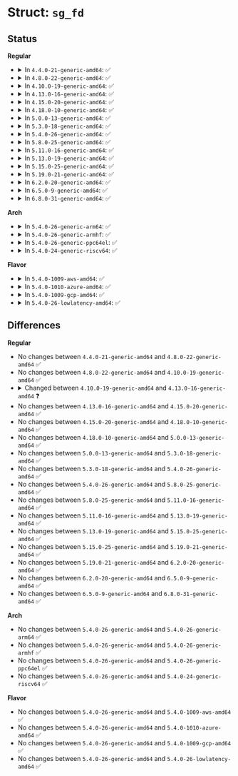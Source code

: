 # Struct: <code>sg_fd</code>

## Status
<b>Regular</b>
<ul>
<li>
<details>
<summary>In <code>4.4.0-21-generic-amd64</code>: ✅</summary>

```c
struct sg_fd {
    struct list_head sfd_siblings;
    struct sg_device * parentdp;
    wait_queue_head_t read_wait;
    rwlock_t rq_list_lock;
    int timeout;
    int timeout_user;
    Sg_scatter_hold reserve;
    unsigned int save_scat_len;
    Sg_request * headrp;
    struct fasync_struct * async_qp;
    Sg_request[16] req_arr;
    char low_dma;
    char force_packid;
    char cmd_q;
    unsigned char next_cmd_len;
    char keep_orphan;
    char mmap_called;
    struct kref f_ref;
    struct execute_work ew;
}
```
</details>
</li>
<li>
<details>
<summary>In <code>4.8.0-22-generic-amd64</code>: ✅</summary>

```c
struct sg_fd {
    struct list_head sfd_siblings;
    struct sg_device * parentdp;
    wait_queue_head_t read_wait;
    rwlock_t rq_list_lock;
    int timeout;
    int timeout_user;
    Sg_scatter_hold reserve;
    unsigned int save_scat_len;
    Sg_request * headrp;
    struct fasync_struct * async_qp;
    Sg_request[16] req_arr;
    char low_dma;
    char force_packid;
    char cmd_q;
    unsigned char next_cmd_len;
    char keep_orphan;
    char mmap_called;
    struct kref f_ref;
    struct execute_work ew;
}
```
</details>
</li>
<li>
<details>
<summary>In <code>4.10.0-19-generic-amd64</code>: ✅</summary>

```c
struct sg_fd {
    struct list_head sfd_siblings;
    struct sg_device * parentdp;
    wait_queue_head_t read_wait;
    rwlock_t rq_list_lock;
    int timeout;
    int timeout_user;
    Sg_scatter_hold reserve;
    unsigned int save_scat_len;
    Sg_request * headrp;
    struct fasync_struct * async_qp;
    Sg_request[16] req_arr;
    char low_dma;
    char force_packid;
    char cmd_q;
    unsigned char next_cmd_len;
    char keep_orphan;
    char mmap_called;
    struct kref f_ref;
    struct execute_work ew;
}
```
</details>
</li>
<li>
<details>
<summary>In <code>4.13.0-16-generic-amd64</code>: ✅</summary>

```c
struct sg_fd {
    struct list_head sfd_siblings;
    struct sg_device * parentdp;
    wait_queue_head_t read_wait;
    rwlock_t rq_list_lock;
    struct mutex f_mutex;
    int timeout;
    int timeout_user;
    Sg_scatter_hold reserve;
    struct list_head rq_list;
    struct fasync_struct * async_qp;
    Sg_request[16] req_arr;
    char force_packid;
    char cmd_q;
    unsigned char next_cmd_len;
    char keep_orphan;
    char mmap_called;
    char res_in_use;
    struct kref f_ref;
    struct execute_work ew;
}
```
</details>
</li>
<li>
<details>
<summary>In <code>4.15.0-20-generic-amd64</code>: ✅</summary>

```c
struct sg_fd {
    struct list_head sfd_siblings;
    struct sg_device * parentdp;
    wait_queue_head_t read_wait;
    rwlock_t rq_list_lock;
    struct mutex f_mutex;
    int timeout;
    int timeout_user;
    Sg_scatter_hold reserve;
    struct list_head rq_list;
    struct fasync_struct * async_qp;
    Sg_request[16] req_arr;
    char force_packid;
    char cmd_q;
    unsigned char next_cmd_len;
    char keep_orphan;
    char mmap_called;
    char res_in_use;
    struct kref f_ref;
    struct execute_work ew;
}
```
</details>
</li>
<li>
<details>
<summary>In <code>4.18.0-10-generic-amd64</code>: ✅</summary>

```c
struct sg_fd {
    struct list_head sfd_siblings;
    struct sg_device * parentdp;
    wait_queue_head_t read_wait;
    rwlock_t rq_list_lock;
    struct mutex f_mutex;
    int timeout;
    int timeout_user;
    Sg_scatter_hold reserve;
    struct list_head rq_list;
    struct fasync_struct * async_qp;
    Sg_request[16] req_arr;
    char force_packid;
    char cmd_q;
    unsigned char next_cmd_len;
    char keep_orphan;
    char mmap_called;
    char res_in_use;
    struct kref f_ref;
    struct execute_work ew;
}
```
</details>
</li>
<li>
<details>
<summary>In <code>5.0.0-13-generic-amd64</code>: ✅</summary>

```c
struct sg_fd {
    struct list_head sfd_siblings;
    struct sg_device * parentdp;
    wait_queue_head_t read_wait;
    rwlock_t rq_list_lock;
    struct mutex f_mutex;
    int timeout;
    int timeout_user;
    Sg_scatter_hold reserve;
    struct list_head rq_list;
    struct fasync_struct * async_qp;
    Sg_request[16] req_arr;
    char force_packid;
    char cmd_q;
    unsigned char next_cmd_len;
    char keep_orphan;
    char mmap_called;
    char res_in_use;
    struct kref f_ref;
    struct execute_work ew;
}
```
</details>
</li>
<li>
<details>
<summary>In <code>5.3.0-18-generic-amd64</code>: ✅</summary>

```c
struct sg_fd {
    struct list_head sfd_siblings;
    struct sg_device * parentdp;
    wait_queue_head_t read_wait;
    rwlock_t rq_list_lock;
    struct mutex f_mutex;
    int timeout;
    int timeout_user;
    Sg_scatter_hold reserve;
    struct list_head rq_list;
    struct fasync_struct * async_qp;
    Sg_request[16] req_arr;
    char force_packid;
    char cmd_q;
    unsigned char next_cmd_len;
    char keep_orphan;
    char mmap_called;
    char res_in_use;
    struct kref f_ref;
    struct execute_work ew;
}
```
</details>
</li>
<li>
<details>
<summary>In <code>5.4.0-26-generic-amd64</code>: ✅</summary>

```c
struct sg_fd {
    struct list_head sfd_siblings;
    struct sg_device * parentdp;
    wait_queue_head_t read_wait;
    rwlock_t rq_list_lock;
    struct mutex f_mutex;
    int timeout;
    int timeout_user;
    Sg_scatter_hold reserve;
    struct list_head rq_list;
    struct fasync_struct * async_qp;
    Sg_request[16] req_arr;
    char force_packid;
    char cmd_q;
    unsigned char next_cmd_len;
    char keep_orphan;
    char mmap_called;
    char res_in_use;
    struct kref f_ref;
    struct execute_work ew;
}
```
</details>
</li>
<li>
<details>
<summary>In <code>5.8.0-25-generic-amd64</code>: ✅</summary>

```c
struct sg_fd {
    struct list_head sfd_siblings;
    struct sg_device * parentdp;
    wait_queue_head_t read_wait;
    rwlock_t rq_list_lock;
    struct mutex f_mutex;
    int timeout;
    int timeout_user;
    Sg_scatter_hold reserve;
    struct list_head rq_list;
    struct fasync_struct * async_qp;
    Sg_request[16] req_arr;
    char force_packid;
    char cmd_q;
    unsigned char next_cmd_len;
    char keep_orphan;
    char mmap_called;
    char res_in_use;
    struct kref f_ref;
    struct execute_work ew;
}
```
</details>
</li>
<li>
<details>
<summary>In <code>5.11.0-16-generic-amd64</code>: ✅</summary>

```c
struct sg_fd {
    struct list_head sfd_siblings;
    struct sg_device * parentdp;
    wait_queue_head_t read_wait;
    rwlock_t rq_list_lock;
    struct mutex f_mutex;
    int timeout;
    int timeout_user;
    Sg_scatter_hold reserve;
    struct list_head rq_list;
    struct fasync_struct * async_qp;
    Sg_request[16] req_arr;
    char force_packid;
    char cmd_q;
    unsigned char next_cmd_len;
    char keep_orphan;
    char mmap_called;
    char res_in_use;
    struct kref f_ref;
    struct execute_work ew;
}
```
</details>
</li>
<li>
<details>
<summary>In <code>5.13.0-19-generic-amd64</code>: ✅</summary>

```c
struct sg_fd {
    struct list_head sfd_siblings;
    struct sg_device * parentdp;
    wait_queue_head_t read_wait;
    rwlock_t rq_list_lock;
    struct mutex f_mutex;
    int timeout;
    int timeout_user;
    Sg_scatter_hold reserve;
    struct list_head rq_list;
    struct fasync_struct * async_qp;
    Sg_request[16] req_arr;
    char force_packid;
    char cmd_q;
    unsigned char next_cmd_len;
    char keep_orphan;
    char mmap_called;
    char res_in_use;
    struct kref f_ref;
    struct execute_work ew;
}
```
</details>
</li>
<li>
<details>
<summary>In <code>5.15.0-25-generic-amd64</code>: ✅</summary>

```c
struct sg_fd {
    struct list_head sfd_siblings;
    struct sg_device * parentdp;
    wait_queue_head_t read_wait;
    rwlock_t rq_list_lock;
    struct mutex f_mutex;
    int timeout;
    int timeout_user;
    Sg_scatter_hold reserve;
    struct list_head rq_list;
    struct fasync_struct * async_qp;
    Sg_request[16] req_arr;
    char force_packid;
    char cmd_q;
    unsigned char next_cmd_len;
    char keep_orphan;
    char mmap_called;
    char res_in_use;
    struct kref f_ref;
    struct execute_work ew;
}
```
</details>
</li>
<li>
<details>
<summary>In <code>5.19.0-21-generic-amd64</code>: ✅</summary>

```c
struct sg_fd {
    struct list_head sfd_siblings;
    struct sg_device * parentdp;
    wait_queue_head_t read_wait;
    rwlock_t rq_list_lock;
    struct mutex f_mutex;
    int timeout;
    int timeout_user;
    Sg_scatter_hold reserve;
    struct list_head rq_list;
    struct fasync_struct * async_qp;
    Sg_request[16] req_arr;
    char force_packid;
    char cmd_q;
    unsigned char next_cmd_len;
    char keep_orphan;
    char mmap_called;
    char res_in_use;
    struct kref f_ref;
    struct execute_work ew;
}
```
</details>
</li>
<li>
<details>
<summary>In <code>6.2.0-20-generic-amd64</code>: ✅</summary>

```c
struct sg_fd {
    struct list_head sfd_siblings;
    struct sg_device * parentdp;
    wait_queue_head_t read_wait;
    rwlock_t rq_list_lock;
    struct mutex f_mutex;
    int timeout;
    int timeout_user;
    Sg_scatter_hold reserve;
    struct list_head rq_list;
    struct fasync_struct * async_qp;
    Sg_request[16] req_arr;
    char force_packid;
    char cmd_q;
    unsigned char next_cmd_len;
    char keep_orphan;
    char mmap_called;
    char res_in_use;
    struct kref f_ref;
    struct execute_work ew;
}
```
</details>
</li>
<li>
<details>
<summary>In <code>6.5.0-9-generic-amd64</code>: ✅</summary>

```c
struct sg_fd {
    struct list_head sfd_siblings;
    struct sg_device * parentdp;
    wait_queue_head_t read_wait;
    rwlock_t rq_list_lock;
    struct mutex f_mutex;
    int timeout;
    int timeout_user;
    Sg_scatter_hold reserve;
    struct list_head rq_list;
    struct fasync_struct * async_qp;
    Sg_request[16] req_arr;
    char force_packid;
    char cmd_q;
    unsigned char next_cmd_len;
    char keep_orphan;
    char mmap_called;
    char res_in_use;
    struct kref f_ref;
    struct execute_work ew;
}
```
</details>
</li>
<li>
<details>
<summary>In <code>6.8.0-31-generic-amd64</code>: ✅</summary>

```c
struct sg_fd {
    struct list_head sfd_siblings;
    struct sg_device * parentdp;
    wait_queue_head_t read_wait;
    rwlock_t rq_list_lock;
    struct mutex f_mutex;
    int timeout;
    int timeout_user;
    Sg_scatter_hold reserve;
    struct list_head rq_list;
    struct fasync_struct * async_qp;
    Sg_request[16] req_arr;
    char force_packid;
    char cmd_q;
    unsigned char next_cmd_len;
    char keep_orphan;
    char mmap_called;
    char res_in_use;
    struct kref f_ref;
    struct execute_work ew;
}
```
</details>
</li>
</ul>
<b>Arch</b>
<ul>
<li>
<details>
<summary>In <code>5.4.0-26-generic-arm64</code>: ✅</summary>

```c
struct sg_fd {
    struct list_head sfd_siblings;
    struct sg_device * parentdp;
    wait_queue_head_t read_wait;
    rwlock_t rq_list_lock;
    struct mutex f_mutex;
    int timeout;
    int timeout_user;
    Sg_scatter_hold reserve;
    struct list_head rq_list;
    struct fasync_struct * async_qp;
    Sg_request[16] req_arr;
    char force_packid;
    char cmd_q;
    unsigned char next_cmd_len;
    char keep_orphan;
    char mmap_called;
    char res_in_use;
    struct kref f_ref;
    struct execute_work ew;
}
```
</details>
</li>
<li>
<details>
<summary>In <code>5.4.0-26-generic-armhf</code>: ✅</summary>

```c
struct sg_fd {
    struct list_head sfd_siblings;
    struct sg_device * parentdp;
    wait_queue_head_t read_wait;
    rwlock_t rq_list_lock;
    struct mutex f_mutex;
    int timeout;
    int timeout_user;
    Sg_scatter_hold reserve;
    struct list_head rq_list;
    struct fasync_struct * async_qp;
    Sg_request[16] req_arr;
    char force_packid;
    char cmd_q;
    unsigned char next_cmd_len;
    char keep_orphan;
    char mmap_called;
    char res_in_use;
    struct kref f_ref;
    struct execute_work ew;
}
```
</details>
</li>
<li>
<details>
<summary>In <code>5.4.0-26-generic-ppc64el</code>: ✅</summary>

```c
struct sg_fd {
    struct list_head sfd_siblings;
    struct sg_device * parentdp;
    wait_queue_head_t read_wait;
    rwlock_t rq_list_lock;
    struct mutex f_mutex;
    int timeout;
    int timeout_user;
    Sg_scatter_hold reserve;
    struct list_head rq_list;
    struct fasync_struct * async_qp;
    Sg_request[16] req_arr;
    char force_packid;
    char cmd_q;
    unsigned char next_cmd_len;
    char keep_orphan;
    char mmap_called;
    char res_in_use;
    struct kref f_ref;
    struct execute_work ew;
}
```
</details>
</li>
<li>
<details>
<summary>In <code>5.4.0-24-generic-riscv64</code>: ✅</summary>

```c
struct sg_fd {
    struct list_head sfd_siblings;
    struct sg_device * parentdp;
    wait_queue_head_t read_wait;
    rwlock_t rq_list_lock;
    struct mutex f_mutex;
    int timeout;
    int timeout_user;
    Sg_scatter_hold reserve;
    struct list_head rq_list;
    struct fasync_struct * async_qp;
    Sg_request[16] req_arr;
    char force_packid;
    char cmd_q;
    unsigned char next_cmd_len;
    char keep_orphan;
    char mmap_called;
    char res_in_use;
    struct kref f_ref;
    struct execute_work ew;
}
```
</details>
</li>
</ul>
<b>Flavor</b>
<ul>
<li>
<details>
<summary>In <code>5.4.0-1009-aws-amd64</code>: ✅</summary>

```c
struct sg_fd {
    struct list_head sfd_siblings;
    struct sg_device * parentdp;
    wait_queue_head_t read_wait;
    rwlock_t rq_list_lock;
    struct mutex f_mutex;
    int timeout;
    int timeout_user;
    Sg_scatter_hold reserve;
    struct list_head rq_list;
    struct fasync_struct * async_qp;
    Sg_request[16] req_arr;
    char force_packid;
    char cmd_q;
    unsigned char next_cmd_len;
    char keep_orphan;
    char mmap_called;
    char res_in_use;
    struct kref f_ref;
    struct execute_work ew;
}
```
</details>
</li>
<li>
<details>
<summary>In <code>5.4.0-1010-azure-amd64</code>: ✅</summary>

```c
struct sg_fd {
    struct list_head sfd_siblings;
    struct sg_device * parentdp;
    wait_queue_head_t read_wait;
    rwlock_t rq_list_lock;
    struct mutex f_mutex;
    int timeout;
    int timeout_user;
    Sg_scatter_hold reserve;
    struct list_head rq_list;
    struct fasync_struct * async_qp;
    Sg_request[16] req_arr;
    char force_packid;
    char cmd_q;
    unsigned char next_cmd_len;
    char keep_orphan;
    char mmap_called;
    char res_in_use;
    struct kref f_ref;
    struct execute_work ew;
}
```
</details>
</li>
<li>
<details>
<summary>In <code>5.4.0-1009-gcp-amd64</code>: ✅</summary>

```c
struct sg_fd {
    struct list_head sfd_siblings;
    struct sg_device * parentdp;
    wait_queue_head_t read_wait;
    rwlock_t rq_list_lock;
    struct mutex f_mutex;
    int timeout;
    int timeout_user;
    Sg_scatter_hold reserve;
    struct list_head rq_list;
    struct fasync_struct * async_qp;
    Sg_request[16] req_arr;
    char force_packid;
    char cmd_q;
    unsigned char next_cmd_len;
    char keep_orphan;
    char mmap_called;
    char res_in_use;
    struct kref f_ref;
    struct execute_work ew;
}
```
</details>
</li>
<li>
<details>
<summary>In <code>5.4.0-26-lowlatency-amd64</code>: ✅</summary>

```c
struct sg_fd {
    struct list_head sfd_siblings;
    struct sg_device * parentdp;
    wait_queue_head_t read_wait;
    rwlock_t rq_list_lock;
    struct mutex f_mutex;
    int timeout;
    int timeout_user;
    Sg_scatter_hold reserve;
    struct list_head rq_list;
    struct fasync_struct * async_qp;
    Sg_request[16] req_arr;
    char force_packid;
    char cmd_q;
    unsigned char next_cmd_len;
    char keep_orphan;
    char mmap_called;
    char res_in_use;
    struct kref f_ref;
    struct execute_work ew;
}
```
</details>
</li>
</ul>

## Differences
<b>Regular</b>
<ul>
<li>
No changes between <code>4.4.0-21-generic-amd64</code> and <code>4.8.0-22-generic-amd64</code> ✅
</li>
<li>
No changes between <code>4.8.0-22-generic-amd64</code> and <code>4.10.0-19-generic-amd64</code> ✅
</li>
<li>
<details>
<summary>Changed between <code>4.10.0-19-generic-amd64</code> and <code>4.13.0-16-generic-amd64</code> ❓</summary>
<ul>
<li>
<b>Field added. </b>
<code>struct mutex f_mutex</code>
</li>
<li>
<b>Field added. </b>
<code>struct list_head rq_list</code>
</li>
<li>
<b>Field added. </b>
<code>char res_in_use</code>
</li>
<li>
<b>Field removed. </b>
<code>unsigned int save_scat_len</code>
</li>
<li>
<b>Field removed. </b>
<code>Sg_request * headrp</code>
</li>
<li>
<b>Field removed. </b>
<code>char low_dma</code>
</li>
</ul>
</details>
</li>
<li>
No changes between <code>4.13.0-16-generic-amd64</code> and <code>4.15.0-20-generic-amd64</code> ✅
</li>
<li>
No changes between <code>4.15.0-20-generic-amd64</code> and <code>4.18.0-10-generic-amd64</code> ✅
</li>
<li>
No changes between <code>4.18.0-10-generic-amd64</code> and <code>5.0.0-13-generic-amd64</code> ✅
</li>
<li>
No changes between <code>5.0.0-13-generic-amd64</code> and <code>5.3.0-18-generic-amd64</code> ✅
</li>
<li>
No changes between <code>5.3.0-18-generic-amd64</code> and <code>5.4.0-26-generic-amd64</code> ✅
</li>
<li>
No changes between <code>5.4.0-26-generic-amd64</code> and <code>5.8.0-25-generic-amd64</code> ✅
</li>
<li>
No changes between <code>5.8.0-25-generic-amd64</code> and <code>5.11.0-16-generic-amd64</code> ✅
</li>
<li>
No changes between <code>5.11.0-16-generic-amd64</code> and <code>5.13.0-19-generic-amd64</code> ✅
</li>
<li>
No changes between <code>5.13.0-19-generic-amd64</code> and <code>5.15.0-25-generic-amd64</code> ✅
</li>
<li>
No changes between <code>5.15.0-25-generic-amd64</code> and <code>5.19.0-21-generic-amd64</code> ✅
</li>
<li>
No changes between <code>5.19.0-21-generic-amd64</code> and <code>6.2.0-20-generic-amd64</code> ✅
</li>
<li>
No changes between <code>6.2.0-20-generic-amd64</code> and <code>6.5.0-9-generic-amd64</code> ✅
</li>
<li>
No changes between <code>6.5.0-9-generic-amd64</code> and <code>6.8.0-31-generic-amd64</code> ✅
</li>
</ul>
<b>Arch</b>
<ul>
<li>
No changes between <code>5.4.0-26-generic-amd64</code> and <code>5.4.0-26-generic-arm64</code> ✅
</li>
<li>
No changes between <code>5.4.0-26-generic-amd64</code> and <code>5.4.0-26-generic-armhf</code> ✅
</li>
<li>
No changes between <code>5.4.0-26-generic-amd64</code> and <code>5.4.0-26-generic-ppc64el</code> ✅
</li>
<li>
No changes between <code>5.4.0-26-generic-amd64</code> and <code>5.4.0-24-generic-riscv64</code> ✅
</li>
</ul>
<b>Flavor</b>
<ul>
<li>
No changes between <code>5.4.0-26-generic-amd64</code> and <code>5.4.0-1009-aws-amd64</code> ✅
</li>
<li>
No changes between <code>5.4.0-26-generic-amd64</code> and <code>5.4.0-1010-azure-amd64</code> ✅
</li>
<li>
No changes between <code>5.4.0-26-generic-amd64</code> and <code>5.4.0-1009-gcp-amd64</code> ✅
</li>
<li>
No changes between <code>5.4.0-26-generic-amd64</code> and <code>5.4.0-26-lowlatency-amd64</code> ✅
</li>
</ul>
